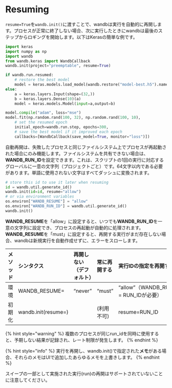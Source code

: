 # Resuming

`resume=True`を`wandb.init()`に渡すことで、wandbは実行を自動的に再開します。プロセスが正常に終了しない場合、次に実行したときにwandbは最後のステップからロギングを開始します。以下はKerasの簡単な例です。

```python
import keras
import numpy as np
import wandb
from wandb.keras import WandbCallback
wandb.init(project="preemptable", resume=True)

if wandb.run.resumed:
    # restore the best model
    model = keras.models.load_model(wandb.restore("model-best.h5").name)
else:
    a = keras.layers.Input(shape=(32,))
    b = keras.layers.Dense(10)(a)
    model = keras.models.Model(input=a,output=b)

model.compile("adam", loss="mse")
model.fit(np.random.rand(100, 32), np.random.rand(100, 10),
    # set the resumed epoch
    initial_epoch=wandb.run.step, epochs=300,
    # save the best model if it improved each epoch
    callbacks=[WandbCallback(save_model=True, monitor="loss")])
```

自動再開は、失敗したプロセスと同じファイルシステム上でプロセスが再起動された場合にのみ機能します。ファイルシステムを共有できない場合は、**WANDB\_RUN\_ID**を設定できます。これは、スクリプトの1回の実行に対応するグローバルに一意の文字列（プロジェクトごと）です。64文字以内である必要があります。単語に使用されない文字はすべてダッシュに変換されます。

```python
# store this id to use it later when resuming
id = wandb.util.generate_id()
wandb.init(id=id, resume="allow")
# or via environment variables
os.environ["WANDB_RESUME"] = "allow"
os.environ["WANDB_RUN_ID"] = wandb.util.generate_id()
wandb.init()
```

**WANDB\_RESUME**を「allow」に設定すると、いつでも**WANDB\_RUN\_ID**を一意の文字列に設定でき、プロセスの再起動が自動的に処理されます。**WANDB\_RESUME**を「must」に設定すると、再開する実行がまだ存在しない場合、wandbは新規実行を自動作成せずに、エラーをスローします。

| メソッド | シンタクス |  再開しない（デフォルト） | 常に再開する | 実行IDの指定を再開する | 同じディレクトリから再開する |
| :--- | :--- | :--- | :--- | :--- | :--- |
| 環境 | WANDB\_RESUME= | “never” | “must” | “allow”（WANDB\_RUN\_ID = RUN\_IDが必要） | \(利用不可\) |
| 初期化 | wandb.init\(resume=\) |  | \(利用不可\) | resume=RUN\_ID | resume=True |

{% hint style="warning" %}
複数のプロセスが同じrun\_idを同時に使用すると、予期しない結果が記録され、レート制限が発生します。
{% endhint %}

{% hint style="info" %}
実行を再開し、wandb.init\(\)で指定された**メモ**がある場合、それらのメモはUIで追加したあらゆるメモを上書きします。
{% endhint %}

スイープの一部として実施された実行\(run\)の再開はサポートされていないことに注意してください。

